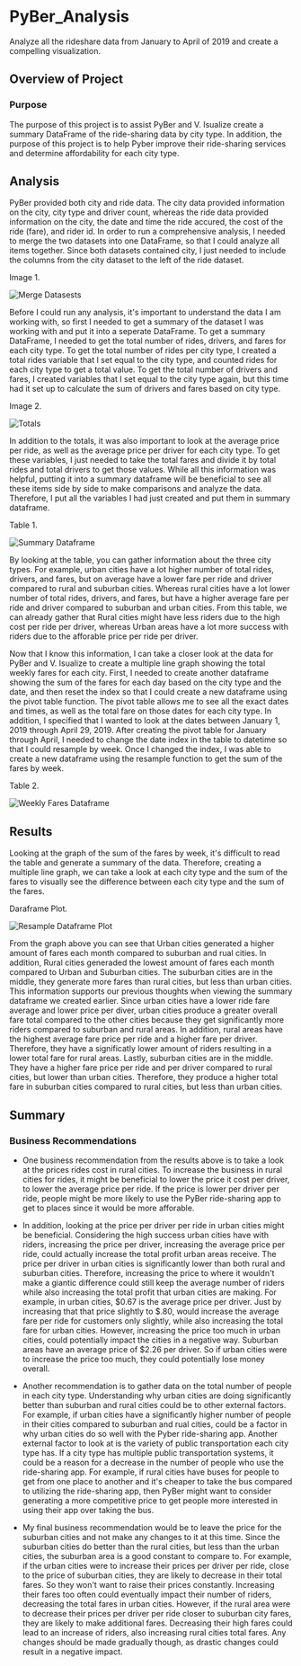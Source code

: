 # PyBer_Analysis
Analyze all the rideshare data from January to April of 2019 and create a compelling visualization.

## Overview of Project

### Purpose
The purpose of this project is to assist PyBer and V. Isualize create a summary DataFrame of the ride-sharing data by city type. In addition, the purpose of this project is to help Pyber improve their ride-sharing services and determine affordability for each city type.


## Analysis 
PyBer provided both city and ride data. The city data provided information on the city, city type and driver count, whereas the ride data provided information on the city, the date and time the ride accured, the cost of the ride (fare), and rider id. In order to run a comprehensive analysis, I needed to merge the two datasets into one DataFrame, so that I could analyze all items together. Since both datasets contained city, I just needed to include the columns from the city dataset to the left of the ride dataset. 

Image 1. 

![Merge Datasests](https://github.com/mrma2318/PyBer_Analysis/blob/6cc4ea7c39177fc49c0fb3b8666f1f87285eddb8/Resources/Image%201.png)

Before I could run any analysis, it's important to understand the data I am working with, so first I needed to get a summary of the dataset I was working with and put it into a seperate DataFrame. To get a summary DataFrame, I needed to get the total number of rides, drivers, and fares for each city type. To get the total number of rides per city type, I created a total rides variable that I set equal to the city type, and counted rides for each city type to get a total value. To get the total number of drivers and fares, I created variables that I set equal to the city type again, but this time had it set up to calculate the sum of drivers and fares based on city type. 

Image 2.

![Totals](https://github.com/mrma2318/PyBer_Analysis/blob/6cc4ea7c39177fc49c0fb3b8666f1f87285eddb8/Resources/Image%202.png)

In addition to the totals, it was also important to look at the average price per ride, as well as the average price per driver for each city type. To get these variables, I just needed to take the total fares and divide it by total rides and total drivers to get those values. While all this information was helpful, putting it into a summary dataframe will be beneficial to see all these items side by side to make comparisons and analyze the data. Therefore, I put all the variables I had just created and put them in summary dataframe. 

Table 1.

![Summary Dataframe](https://github.com/mrma2318/PyBer_Analysis/blob/6cc4ea7c39177fc49c0fb3b8666f1f87285eddb8/Resources/Image%203.png)

By looking at the table, you can gather information about the three city types. For example, urban cities have a lot higher number of total rides, drivers, and fares, but on average have a lower fare per ride and driver compared to rural and suburban cities. Whereas rural cities have a lot lower number of total rides, drivers, and fares, but have a higher average fare per ride and driver compared to suburban and urban cities. From this table, we can already gather that Rural cities might have less riders due to the high cost per ride per driver, whereas Urban areas have a lot more success with riders due to the afforable price per ride per driver. 

Now that I know this information, I can take a closer look at the data for PyBer and V. Isualize to create a multiple line graph showing the total weekly fares for each city. First, I needed to create another dataframe showing the sum of the fares for each day based on the city type and the date, and then reset the index so that I could create a new dataframe using the pivot table function. The pivot table allows me to see all the exact dates and times, as well as the total fare on those dates for each city type. In addition, I specified that I wanted to look at the dates between January 1, 2019 through April 29, 2019. After creating the pivot table for January through April, I needed to change the date index in the table to datetime so that I could resample by week. Once I changed the index, I was able to create a new dataframe using the resample function to get the sum of the fares by week. 

Table 2. 

![Weekly Fares Dataframe](https://github.com/mrma2318/PyBer_Analysis/blob/6cc4ea7c39177fc49c0fb3b8666f1f87285eddb8/Resources/Image%204.png)

## Results

Looking at the graph of the sum of the fares by week, it's difficult to read the table and generate a summary of the data. Therefore, creating a multiple line graph, we can take a look at each city type and the sum of the fares to visually see the difference between each city type and the sum of the fares. 

Daraframe Plot. 

![Resample Dataframe Plot](https://github.com/mrma2318/PyBer_Analysis/blob/6cc4ea7c39177fc49c0fb3b8666f1f87285eddb8/analysis/Pyber_fare_summary.png)

From the graph above you can see that Urban cities generated a higher amount of fares each month compared to suburban and rual cities. In addition, Rural cities generaded the lowest amount of fares each month compared to Urban and Suburban cities. The suburban cities are in the middle, they generate more fares than rural cities, but less than urban cities. This information supports our previous thoughts when viewing the summary dataframe we created earlier. Since urban cities have a lower ride fare average and lower price per diver, urban cities produce a greater overall fare total compared to the other cities because they get  significantly more riders compared to suburban and rural areas. In addition, rural areas have the highest average fare price per ride and a higher fare per driver. Therefore, they have a significatly lower amount of riders resulting in a lower total fare for rural areas. Lastly, suburban cities are in the middle. They have a higher fare price per ride and per driver compared to rural cities, but lower than urban cities. Therefore, they produce a higher total fare in suburban cities compared to rural cities, but less than urban cities. 

## Summary

### Business Recommendations

- One business recommendation from the results above is to take a look at the prices rides cost in rural cities. To increase the business in rural cities for rides, it might be beneficial to lower the price it cost per driver, to lower the average price per ride. If the price is lower per driver per ride, people might be more likely to use the PyBer ride-sharing app to get to places since it would be more afforable. 

- In addition, looking at the price per driver per ride in urban cities might be beneficial. Considering the high success urban cities have with riders, increasing the price per driver, increasing the average price per ride, could actually increase the total profit urban areas receive. The price per driver in urban cities is significantly lower than both rural and suburban cities. Therefore, increasing the price to where it wouldn't make a giantic difference could still keep the average number of riders while also increasing the total profit that urban cities are making. For example, in urban cities, $0.67 is the average price per driver. Just by increasing that that price slightly to $.80, would increase the average fare per ride for customers only slightly, while also increasing the total fare for urban cities. However, increasing the price too much in urban cities, could potentially impact the cities in a negative way. Suburban areas have an average price of $2.26 per driver. So if urban cities were to increase the price too much, they could potentially lose money overall. 

- Another recommendation is to gather data on the total number of people in each city type. Understanding why urban cities are doing significantly better than suburban and rural cities could be to other external factors. For example, if urban cities have a significantly higher number of people in their cities compared to suburban and rual cities, could be a factor in why urban cities do so well with the Pyber ride-sharing app. Another external factor to look at is the variety of public transportation each city type has. If a city type has multiple public transportation systems, it could be a reason for a decrease in the number of people who use the ride-sharing app. For example, if rural cities have buses for people to get from one place to another and it's cheaper to take the bus compared to utilizing the ride-sharing app, then PyBer might want to consider generating a more competitive price to get people more interested in using their app over taking the bus. 

- My final business recommendation would be to leave the price for the suburban cities and not make any changes to it at this time. Since the suburban cities do better than the rural cities, but less than the urban cities, the suburban area is a good constant to compare to. For example, if the urban cities were to increase their prices per driver per ride, close to the price of suburban cities, they are likely to decrease in their total fares. So they won't want to raise their prices constantly. Increasing their fares too often could eventually impact their number of riders, decreasing the total fares in urban cities. However, if the rural area were to decrease their prices per driver per ride closer to suburban city fares, they are likely to make additional fares. Decreasing their high fares could lead to an increase of riders, also increasing rural cities total fares. Any changes should be made gradually though, as drastic changes could result in a negative impact.